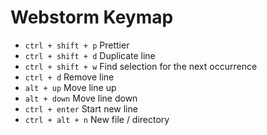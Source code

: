 # Webstorm Keymap

- `ctrl + shift + p` Prettier
- `ctrl + shift + d` Duplicate line
- `ctrl + shift + w` Find selection for the next occurrence
- `ctrl + d` Remove line
- `alt + up` Move line up
- `alt + down` Move line down
- `ctrl + enter` Start new line
- `ctrl + alt + n` New file / directory
